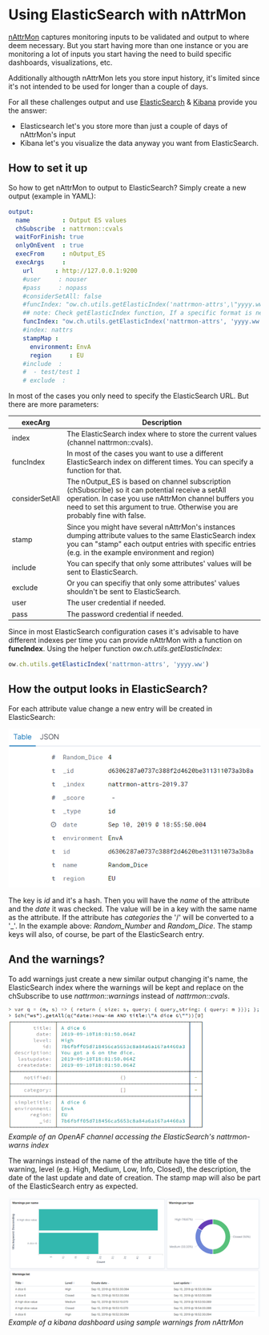 # Using ElasticSearch with nAttrMon

[nAttrMon](https://github.com/openaf/nattrmon) captures monitoring inputs to be validated and output to where deem necessary. But you start having more than one instance or you are monitoring a lot of inputs you start having the need to build specific dashboards, visualizations, etc. 

Additionally althougth nAttrMon lets you store input history, it's limited since it's not intended to be used for longer than a couple of days.

For all these challenges output and use [ElasticSearch](https://www.elastic.co/products/elasticsearch) & [Kibana](https://www.elastic.co/products/kibana) provide you the answer:
  * Elasticsearch let's you store more than just a couple of days of nAttrMon's input
  * Kibana let's you visualize the data anyway you want from ElasticSearch.

## How to set it up

So how to get nAttrMon to output to ElasticSearch? Simply create a new output (example in YAML):

````yaml
output:
  name         : Output ES values
  chSubscribe  : nattrmon::cvals
  waitForFinish: true
  onlyOnEvent  : true
  execFrom     : nOutput_ES
  execArgs     : 
    url      : http://127.0.0.1:9200
    #user     : nouser
    #pass     : nopass
    #considerSetAll: false 
    #funcIndex: "ow.ch.utils.getElasticIndex('nattrmon-attrs',\"yyyy.ww\")" 
    ## note: Check getElasticIndex function, If a specific format is needed you can provide it as aFormat (see ow.format.fromDate)"
    funcIndex: "ow.ch.utils.getElasticIndex('nattrmon-attrs', 'yyyy.ww')"
    #index: nattrs
    stampMap : 
      environment: EnvA
      region     : EU
    #include  :
    #  - test/test 1
    # exclude  :
````

In most of the cases you only need to specify the ElasticSearch URL. But there are more parameters:

| execArg | Description |
|---------|-------------|
| index | The ElasticSearch index where to store the current values (channel nattrmon::cvals). |
| funcIndex | In most of the cases you want to use a different ElasticSearch index on different times. You can specify a function for that. |
| considerSetAll | The nOutput_ES is based on channel subscription (chSubscribe) so it can potential receive a setAll operation. In case you use nAttrMon channel buffers you need to set this argument to true. Otherwise you are probably fine with false. |
| stamp | Since you might have several nAttrMon's instances dumping attribute values to the same ElasticSearch index you can "stamp" each output entries with specific entries (e.g. in the example environment and region) |
| include | You can specify that only some attributes' values will be sent to ElasticSearch. |
| exclude | Or you can specifiy that only some attributes' values shouldn't be sent to ElasticSearch. |
| user | The user credential if needed. |
| pass | The password credential if needed. |

Since in most ElasticSearch configuration cases it's advisable to have different indexes per time you can provide nAttrMon with a function on **funcIndex**. Using the helper function _ow.ch.utils.getElasticIndex_:

````javascript
ow.ch.utils.getElasticIndex('nattrmon-attrs', 'yyyy.ww')
````

## How the output looks in ElasticSearch?

For each attribute value change a new entry will be created in ElasticSearch: 

![elastic search entries](kibana_attrs.png "")

The key is _id_ and it's a hash. Then you will have the _name_ of the attribute and the _date_ it was checked. The value will be in a key with the same name as the attribute. If the attribute has _categories_ the '/' will be converted to a '_'. In the example above: _Random_Number_ and _Random_Dice_. The stamp keys will also, of course, be part of the ElasticSearch entry.

## And the warnings?

To add warnings just create a new similar output changing it's name, the ElasticSearch index where the warnings will be kept and replace on the chSubscribe to use _nattrmon::warnings_ instead of _nattrmon::cvals_.

![nattrmon warnings](nattrmon_es.png "") 
_Example of an OpenAF channel accessing the ElasticSearch's nattrmon-warns index_

The warnings instead of the name of the attribute have the title of the warning, level (e.g. High, Medium, Low, Info, Closed), the description, the date of the last update and date of creation. The stamp map will also be part of the ElasticSearch entry as expected.

![kibana warnings](kibana_warns.png "")
_Example of a kibana dashboard using sample warnings from nAttrMon_